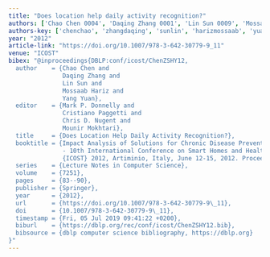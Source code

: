 ```yaml
---
title: "Does location help daily activity recognition?"
authors: ['Chao Chen 0004', 'Daqing Zhang 0001', 'Lin Sun 0009', 'Mossaab Hariz', 'Yang Yuan']
authors-key: ['chenchao', 'zhangdaqing', 'sunlin', 'harizmossaab', 'yuanyang']
year: "2012"
article-link: "https://doi.org/10.1007/978-3-642-30779-9_11"
venue: "ICOST"
bibex: "@inproceedings{DBLP:conf/icost/ChenZSHY12,
  author    = {Chao Chen and
               Daqing Zhang and
               Lin Sun and
               Mossaab Hariz and
               Yang Yuan},
  editor    = {Mark P. Donnelly and
               Cristiano Paggetti and
               Chris D. Nugent and
               Mounir Mokhtari},
  title     = {Does Location Help Daily Activity Recognition?},
  booktitle = {Impact Analysis of Solutions for Chronic Disease Prevention and Management
               - 10th International Conference on Smart Homes and Health Telematics,
               {ICOST} 2012, Artiminio, Italy, June 12-15, 2012. Proceedings},
  series    = {Lecture Notes in Computer Science},
  volume    = {7251},
  pages     = {83--90},
  publisher = {Springer},
  year      = {2012},
  url       = {https://doi.org/10.1007/978-3-642-30779-9\_11},
  doi       = {10.1007/978-3-642-30779-9\_11},
  timestamp = {Fri, 05 Jul 2019 09:41:22 +0200},
  biburl    = {https://dblp.org/rec/conf/icost/ChenZSHY12.bib},
  bibsource = {dblp computer science bibliography, https://dblp.org}
}"
---
```

